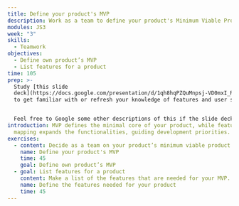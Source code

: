 ```yaml
---
title: Define your product's MVP
description: Work as a team to define your product's Minimum Viable Product
modules: JS3
week: "3"
skills:
  - Teamwork
objectives:
  - Define own product’s MVP
  - List features for a product
time: 105
prep: >-
  Study [this slide
  deck](https://docs.google.com/presentation/d/1qh8hqPZQuMnpsj-VD0mxI_R3PlCVnqZW6LRM7tvkHs0/edit#slide=id.ga9333c68a9_0_33)
  to get familiar with or refresh your knowledge of features and user stories.


  Feel free to Google some other descriptions of this if the slide deck isn’t enough.
introduction: MVP defines the minimal core of your product, while feature
  mapping expands the functionalities, guiding development priorities.
exercises:
  - content: Decide as a team on your product’s minimum viable product (MVP).
    name: Define your product's MVP
    time: 45
    goal: Define own product’s MVP
  - goal: List features for a product
    content: Make a list of the features that are needed for your MVP.
    name: Define the features needed for your product
    time: 45
---
```

